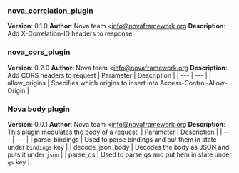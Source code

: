 ### nova_correlation_plugin
**Version**: 0.1.0
**Author**: Nova team <info@novaframework.org
**Description**:
Add X-Correlation-ID headers to response

### nova_cors_plugin
**Version**: 0.2.0
**Author**: Nova team <info@novaframework.org
**Description**:
Add CORS headers to request
| Parameter | Description |
| --- | --- |
| allow_origins | Specifies which origins to insert into Access-Control-Allow-Origin |


### Nova body plugin
**Version**: 0.0.1
**Author**: Nova team <info@novaframework.org
**Description**:
This plugin modulates the body of a request.
| Parameter | Description |
| --- | --- |
| parse_bindings | Used to parse bindings and put them in state under `bindings` key |
| decode_json_body | Decodes the body as JSON and puts it under `json` |
| parse_qs | Used to parse qs and put hem in state under `qs` key |



